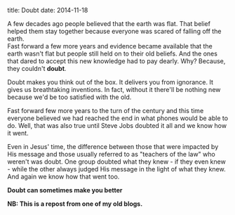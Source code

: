 title: Doubt
date: 2014-11-18

A few decades ago people believed that the earth was flat. That belief helped them stay together because everyone was scared of falling off the earth.  
Fast forward a few more years and evidence became available that the earth wasn't flat but people still held on to their old beliefs. And the ones that dared to accept this new knowledge had to pay dearly. Why? Because, they couldn't **doubt**.

Doubt makes you think out of the box. It delivers you from ignorance. It gives us breathtaking inventions. In fact, without it there'll be nothing new because we'd be too satisfied with the old.

Fast forward few more years to the turn of the century and this time everyone believed we had reached the end in what phones would be able to do. Well, that was also true until Steve Jobs doubted it all and we know how it went.

Even in Jesus' time, the difference between those that were impacted by His message and those usually referred to as "teachers of the law" who weren't was doubt. One group doubted what they knew - if they even knew - while the other always judged His message in the light of what they knew. And again we know how that went too.

**Doubt can sometimes make you better**

**NB: This is a repost from one of my old blogs.**

